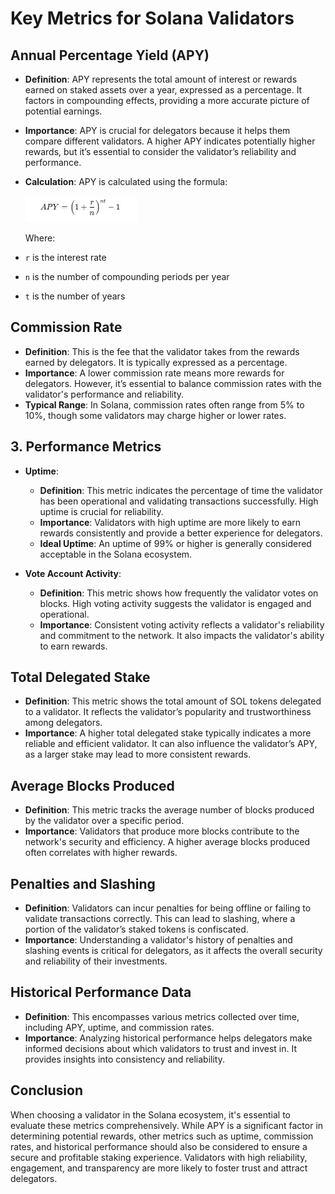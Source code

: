 # Key Metrics for Solana Validators

##  Annual Percentage Yield (APY)
- **Definition**: APY represents the total amount of interest or rewards earned on staked assets over a year, expressed as a percentage. It factors in compounding effects, providing a more accurate picture of potential earnings.
- **Importance**: APY is crucial for delegators because it helps them compare different validators. A higher APY indicates potentially higher rewards, but it’s essential to consider the validator’s reliability and performance.
- **Calculation**: APY is calculated using the formula:

    ![](../assets/apy.jpg)

    Where:
- `r` is the interest rate
- `n` is the number of compounding periods per year
- `t` is the number of years

##  Commission Rate
- **Definition**: This is the fee that the validator takes from the rewards earned by delegators. It is typically expressed as a percentage.
- **Importance**: A lower commission rate means more rewards for delegators. However, it’s essential to balance commission rates with the validator's performance and reliability.
- **Typical Range**: In Solana, commission rates often range from 5% to 10%, though some validators may charge higher or lower rates.

## 3. Performance Metrics
- **Uptime**: 
  - **Definition**: This metric indicates the percentage of time the validator has been operational and validating transactions successfully. High uptime is crucial for reliability.
  - **Importance**: Validators with high uptime are more likely to earn rewards consistently and provide a better experience for delegators.
  - **Ideal Uptime**: An uptime of 99% or higher is generally considered acceptable in the Solana ecosystem.

- **Vote Account Activity**:
  - **Definition**: This metric shows how frequently the validator votes on blocks. High voting activity suggests the validator is engaged and operational.
  - **Importance**: Consistent voting activity reflects a validator's reliability and commitment to the network. It also impacts the validator's ability to earn rewards.

##  Total Delegated Stake
- **Definition**: This metric shows the total amount of SOL tokens delegated to a validator. It reflects the validator’s popularity and trustworthiness among delegators.
- **Importance**: A higher total delegated stake typically indicates a more reliable and efficient validator. It can also influence the validator’s APY, as a larger stake may lead to more consistent rewards.

##  Average Blocks Produced
- **Definition**: This metric tracks the average number of blocks produced by the validator over a specific period.
- **Importance**: Validators that produce more blocks contribute to the network's security and efficiency. A higher average blocks produced often correlates with higher rewards.

##  Penalties and Slashing
- **Definition**: Validators can incur penalties for being offline or failing to validate transactions correctly. This can lead to slashing, where a portion of the validator’s staked tokens is confiscated.
- **Importance**: Understanding a validator's history of penalties and slashing events is critical for delegators, as it affects the overall security and reliability of their investments.

##  Historical Performance Data
- **Definition**: This encompasses various metrics collected over time, including APY, uptime, and commission rates.
- **Importance**: Analyzing historical performance helps delegators make informed decisions about which validators to trust and invest in. It provides insights into consistency and reliability.

## Conclusion
When choosing a validator in the Solana ecosystem, it's essential to evaluate these metrics comprehensively. While APY is a significant factor in determining potential rewards, other metrics such as uptime, commission rates, and historical performance should also be considered to ensure a secure and profitable staking experience. Validators with high reliability, engagement, and transparency are more likely to foster trust and attract delegators.

